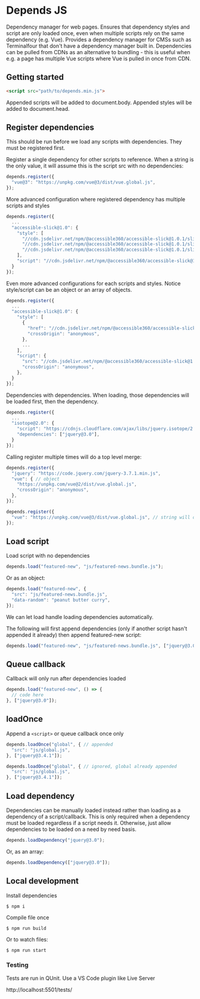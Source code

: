 # Depends JS

Dependency manager for web pages. Ensures that dependency styles and script are only loaded once, even when multiple scripts rely on the same dependency (e.g. Vue). Provides a dependency manager for CMSs such as Terminalfour that don't have a dependency manager built in. Dependencies can be pulled from CDNs as an alternative to bundling - this is useful when e.g. a page has multiple Vue scripts where Vue is pulled in once from CDN.

## Getting started

```html
<script src="path/to/depends.min.js">
```

Appended scripts will be added to document.body. Appended styles will be added to document.head.

## Register dependencies

This should be run before we load any scripts with dependencies. They must be registered first.

Register a single dependency for other scripts to reference. When a string is the only value, it will assume this is the script src with no dependencies:

```javascript
depends.register({
  "vue@3": "https://unpkg.com/vue@3/dist/vue.global.js",
});
```

More advanced configuration where registered dependency has multiple scripts and styles

```javascript
depends.register({
  ...
  "accessible-slick@1.0": {
    "style": [
      "//cdn.jsdelivr.net/npm/@accessible360/accessible-slick@1.0.1/slick/slick.min.css"
      "//cdn.jsdelivr.net/npm/@accessible360/accessible-slick@1.0.1/slick/accessible-slick-theme.min.css"
      "//cdn.jsdelivr.net/npm/@accessible360/accessible-slick@1.0.1/slick/slick-theme.min.css"
    ],
    "script": "//cdn.jsdelivr.net/npm/@accessible360/accessible-slick@1.0.1/slick/slick.min.js",
  }
});
```

Even more advanced configurations for each scripts and styles. Notice style/script can be an object or an array of objects.

```javascript
depends.register({
  ...
  "accessible-slick@1.0": {
    "style": [
      {
        "href": "//cdn.jsdelivr.net/npm/@accessible360/accessible-slick@1.0.1/slick/slick-theme.min.css",
        "crossOrigin": "anonymous",
      },
      ...
    ],
    "script": {
      "src": "//cdn.jsdelivr.net/npm/@accessible360/accessible-slick@1.0.1/slick/slick.min.js",
      "crossOrigin": "anonymous",
    },
  }
});
```

Dependencies with dependencies. When loading, those dependencies will be loaded first, then the dependency.

```javascript
depends.register({
  ...
  "isotope@2.0": {
    "script": "https://cdnjs.cloudflare.com/ajax/libs/jquery.isotope/2.0.1/isotope.pkgd.min.js",
    "dependencies": ["jquery@3.0"],
  }
});
```

Calling register multiple times will do a top level merge:

```javascript
depends.register({
  "jquery": "https://code.jquery.com/jquery-3.7.1.min.js",
  "vue": { // object
    "https://unpkg.com/vue@2/dist/vue.global.js",
    "crossOrigin": "anonymous",
  },
});

depends.register({
  "vue": "https://unpkg.com/vue@3/dist/vue.global.js", // string will overwrite object
});
```

## Load script

Load script with no dependencies

```javascript
depends.load("featured-new", "js/featured-news.bundle.js");
```

Or as an object:

```javascript
depends.load("featured-new", {
  "src": "js/featured-news.bundle.js",
  "data-random": "peanut butter curry",
});
```

We can let load handle loading dependencies automatically. 

The following will first append dependencies (only if another script hasn't appended it already) then append featured-new script:

```javascript
depends.load("featured-new", "js/featured-news.bundle.js", ["jquery@3.0"]);
```

## Queue callback

Callback will only run after dependencies loaded

```javascript
depends.load("featured-new", () => {
  // code here
}, ["jquery@3.0"]);
```

## loadOnce

Append a `<script>` or queue callback once only

```javascript
depends.loadOnce("global", { // appended
  "src": "js/global.js",
}, ["jquery@3.4.1"]);

depends.loadOnce("global", { // ignored, global already appended
  "src": "js/global.js",
}, ["jquery@3.4.1"]);
```

## Load dependency

Dependencies can be manually loaded instead rather than loading as a dependency of a script/callback. This is only required when a dependency must be loaded regardless if a script needs it. Otherwise, just allow dependencies to be loaded on a need by need basis.

```javascript
depends.loadDependency("jquery@3.0");
```

Or, as an array:

```javascript
depends.loadDependency(["jquery@3.0"]);
```












## Local development

Install dependencies

```
$ npm i
```

Compile file once

```
$ npm run build
```

Or to watch files:

```
$ npm run start
```

### Testing

Tests are run in QUnit. Use a VS Code plugin like Live Server

http://localhost:5501/tests/